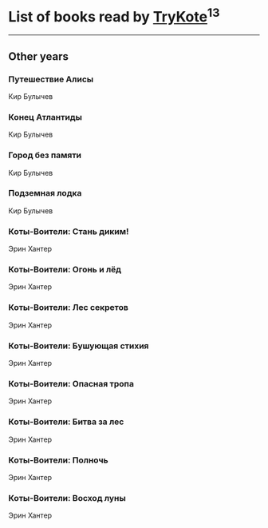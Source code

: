 # List of books read by [TryKote](http://vk.com/id145737651)<sup>13</sup>
---

## Other years

### Путешествие Алисы
Кир Булычев


### Конец Атлантиды
Кир Булычев


### Город без памяти
Кир Булычев


### Подземная лодка
Кир Булычев


### Коты-Воители: Стань диким!
Эрин Хантер


### Коты-Воители: Огонь и лёд
Эрин Хантер


### Коты-Воители: Лес секретов
Эрин Хантер


### Коты-Воители: Бушующая стихия
Эрин Хантер


### Коты-Воители: Опасная тропа
Эрин Хантер


### Коты-Воители: Битва за лес
Эрин Хантер


### Коты-Воители: Полночь
Эрин Хантер


### Коты-Воители: Восход луны
Эрин Хантер





